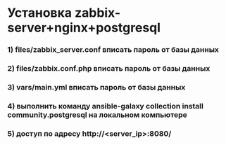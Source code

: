 #  Установка zabbix-server+nginx+postgresql
### 1) files/zabbix_server.conf вписать пароль от базы данных
### 2) files/zabbix.conf.php вписать пароль от базы данных
### 3) vars/main.yml вписать пароль от базы данных
### 4) выполнить команду ansible-galaxy collection install community.postgresql на локальном компьютере
### 5) доступ по адресу http://<server_ip>:8080/
